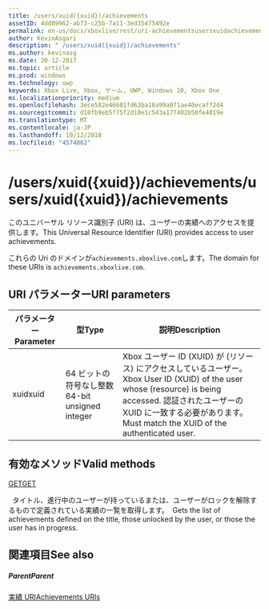 ```yaml
---
title: /users/xuid({xuid})/achievements
assetID: 4dd89962-ab73-c25b-7a11-3ed35475492e
permalink: en-us/docs/xboxlive/rest/uri-achievementsusersxuidachievementsv2.html
author: KevinAsgari
description: " /users/xuid({xuid})/achievements"
ms.author: kevinasg
ms.date: 20-12-2017
ms.topic: article
ms.prod: windows
ms.technology: uwp
keywords: Xbox Live, Xbox, ゲーム, UWP, Windows 10, Xbox One
ms.localizationpriority: medium
ms.openlocfilehash: 3ece582e46601fd63ba16a99a071ae40ecaff2d4
ms.sourcegitcommit: d10fb9eb5f75f2d10e1c543a177402b50fe4019e
ms.translationtype: MT
ms.contentlocale: ja-JP
ms.lasthandoff: 10/12/2018
ms.locfileid: "4574062"
---
```

# <a name="usersxuidxuidachievements"></a><span data-ttu-id="a135b-104">/users/xuid({xuid})/achievements</span><span class="sxs-lookup"><span data-stu-id="a135b-104">/users/xuid({xuid})/achievements</span></span>
 
<span data-ttu-id="a135b-105">このユニバーサル リソース識別子 (URI) は、ユーザーの実績へのアクセスを提供します。</span><span class="sxs-lookup"><span data-stu-id="a135b-105">This Universal Resource Identifier (URI) provides access to user achievements.</span></span>
 
<span data-ttu-id="a135b-106">これらの Uri のドメインが`achievements.xboxlive.com`します。</span><span class="sxs-lookup"><span data-stu-id="a135b-106">The domain for these URIs is `achievements.xboxlive.com`.</span></span>
 
<a id="ID4E1"></a>

 
## <a name="uri-parameters"></a><span data-ttu-id="a135b-107">URI パラメーター</span><span class="sxs-lookup"><span data-stu-id="a135b-107">URI parameters</span></span>
 
| <span data-ttu-id="a135b-108">パラメーター</span><span class="sxs-lookup"><span data-stu-id="a135b-108">Parameter</span></span>| <span data-ttu-id="a135b-109">型</span><span class="sxs-lookup"><span data-stu-id="a135b-109">Type</span></span>| <span data-ttu-id="a135b-110">説明</span><span class="sxs-lookup"><span data-stu-id="a135b-110">Description</span></span>| 
| --- | --- | --- | 
| <span data-ttu-id="a135b-111">xuid</span><span class="sxs-lookup"><span data-stu-id="a135b-111">xuid</span></span>| <span data-ttu-id="a135b-112">64 ビットの符号なし整数</span><span class="sxs-lookup"><span data-stu-id="a135b-112">64-bit unsigned integer</span></span>| <span data-ttu-id="a135b-113">Xbox ユーザー ID (XUID) が (リソース) にアクセスしているユーザー。</span><span class="sxs-lookup"><span data-stu-id="a135b-113">Xbox User ID (XUID) of the user whose (resource) is being accessed.</span></span> <span data-ttu-id="a135b-114">認証されたユーザーの XUID に一致する必要があります。</span><span class="sxs-lookup"><span data-stu-id="a135b-114">Must match the XUID of the authenticated user.</span></span>| 
  
<a id="ID4EAC"></a>

 
## <a name="valid-methods"></a><span data-ttu-id="a135b-115">有効なメソッド</span><span class="sxs-lookup"><span data-stu-id="a135b-115">Valid methods</span></span>

[<span data-ttu-id="a135b-116">GET</span><span class="sxs-lookup"><span data-stu-id="a135b-116">GET</span></span>](uri-achievementsusersxuidachievementsgetv2.md)

<span data-ttu-id="a135b-117">&nbsp;&nbsp;タイトル、進行中のユーザーが持っているまたは、ユーザーがロックを解除するもので定義されている実績の一覧を取得します。</span><span class="sxs-lookup"><span data-stu-id="a135b-117">&nbsp;&nbsp;Gets the list of achievements defined on the title, those unlocked by the user, or those the user has in progress.</span></span>
 
<a id="ID4EKC"></a>

 
## <a name="see-also"></a><span data-ttu-id="a135b-118">関連項目</span><span class="sxs-lookup"><span data-stu-id="a135b-118">See also</span></span>
 
<a id="ID4EMC"></a>

 
##### <a name="parent"></a><span data-ttu-id="a135b-119">Parent</span><span class="sxs-lookup"><span data-stu-id="a135b-119">Parent</span></span> 

[<span data-ttu-id="a135b-120">実績 URI</span><span class="sxs-lookup"><span data-stu-id="a135b-120">Achievements URIs</span></span>](atoc-reference-achievementsv2.md)

   